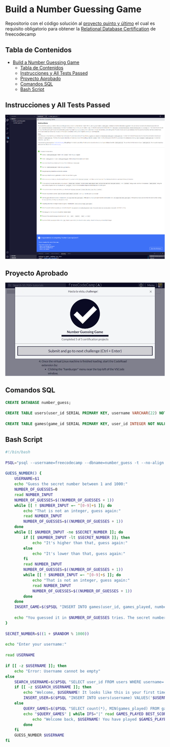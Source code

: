 # Build a Number Guessing Game

Repositorio con el código solución al [proyecto quinto y último](https://www.freecodecamp.org/learn/relational-database/build-a-number-guessing-game-project/build-a-number-guessing-game) el cual es requisito obligatorio para obtener la [Relational Database Certification](https://www.freecodecamp.org/learn/relational-database) de freecodecamp

## Tabla de Contenidos

- [Build a Number Guessing Game](#build-a-number-guessing-game)
  - [Tabla de Contenidos](#tabla-de-contenidos)
  - [Instrucciones y All Tests Passed](#instrucciones-y-all-tests-passed)
  - [Proyecto Aprobado](#proyecto-aprobado)
  - [Comandos SQL](#comandos-sql)
  - [Bash Script](#bash-script)

## Instrucciones y All Tests Passed

![All Tests Passed Screenshot](./screenshots/all_tests_passed.png)

## Proyecto Aprobado

![Proyecto Aprobado Screenshot](./screenshots/passed.webp)

## Comandos SQL

```sql
CREATE DATABASE number_guess;

CREATE TABLE users(user_id SERIAL PRIMARY KEY, username VARCHAR(22) NOT NULL);

CREATE TABLE games(game_id SERIAL PRIMARY KEY, user_id INTEGER NOT NULL REFERENCES users(user_id), number_guess INTEGER NOT NULL, games_played INTEGER NOT NULL DEFAULT 0);
```

## Bash Script

```bash
#!/bin/bash

PSQL="psql --username=freecodecamp --dbname=number_guess -t --no-align -c"

GUESS_NUMBER() {
    USERNAME=$1
    echo "Guess the secret number between 1 and 1000:"
    NUMBER_OF_GUESSES=0
    read NUMBER_INPUT
    NUMBER_OF_GUESSES=$((NUMBER_OF_GUESSES + 1))
    while [[ ! $NUMBER_INPUT =~ ^[0-9]+$ ]]; do
        echo "That is not an integer, guess again:"
        read NUMBER_INPUT
        NUMBER_OF_GUESSES=$((NUMBER_OF_GUESSES + 1))
    done
    while [[ $NUMBER_INPUT -ne $SECRET_NUMBER ]]; do
        if [[ $NUMBER_INPUT -lt $SECRET_NUMBER ]]; then
            echo "It's higher than that, guess again:"
        else
            echo "It's lower than that, guess again:"
        fi
        read NUMBER_INPUT
        NUMBER_OF_GUESSES=$((NUMBER_OF_GUESSES + 1))
        while [[ ! $NUMBER_INPUT =~ ^[0-9]+$ ]]; do
            echo "That is not an integer, guess again:"
            read NUMBER_INPUT
            NUMBER_OF_GUESSES=$((NUMBER_OF_GUESSES + 1))
        done
    done
    INSERT_GAME=$($PSQL "INSERT INTO games(user_id, games_played, number_guess) VALUES((SELECT user_id FROM users WHERE username='$USERNAME'), $NUMBER_OF_GUESSES, $SECRET_NUMBER)")

    echo "You guessed it in $NUMBER_OF_GUESSES tries. The secret number was $SECRET_NUMBER. Nice job!"
}

SECRET_NUMBER=$((1 + $RANDOM % 1000))

echo "Enter your username:"

read USERNAME

if [[ -z $USERNAME ]]; then
    echo "Error: Username cannot be empty"
else
    SEARCH_USERNAME=$($PSQL "SELECT user_id FROM users WHERE username='$USERNAME'")
    if [[ -z $SEARCH_USERNAME ]]; then
        echo "Welcome, $USERNAME! It looks like this is your first time here."
        INSERT_USER=$($PSQL "INSERT INTO users(username) VALUES('$USERNAME')")
    else
        QUERY_GAMES=$($PSQL "SELECT count(*), MIN(games_played) FROM games INNER JOIN users ON games.user_id=users.user_id WHERE username='$USERNAME'")
        echo "$QUERY_GAMES" | while IFS="|" read GAMES_PLAYED BEST_SCORE; do
            echo "Welcome back, $USERNAME! You have played $GAMES_PLAYED games, and your best game took $BEST_SCORE guesses."
        done
    fi
    GUESS_NUMBER $USERNAME
fi

```
